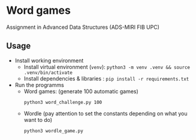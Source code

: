 # Word games
Assignment in Advanced Data Structures (ADS-MIRI FIB UPC)


## Usage
- Install working environment
    - Install virtual environment (`venv`): `python3 -m venv .venv && source .venv/bin/activate`
    - Install dependencies & libraries : `pip install -r requirements.txt`
- Run the programms
    - Word games: (generate 100 automatic games)
        ```shell
        python3 word_challenge.py 100
        ```
    - Wordle (pay attention to set the constants depending on what you want to do)
        ```shell
        python3 wordle_game.py
        ```
